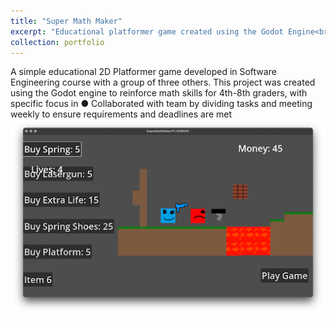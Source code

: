 ```yaml
---
title: "Super Math Maker"
excerpt: "Educational platformer game created using the Godot Engine<br/>"
collection: portfolio
---
```

A simple educational 2D Platformer game developed in Software Engineering course with a group of three others. This project was created using the Godot engine to reinforce math skills for 4th-8th graders, with specific focus in 
 ● Collaborated with team by dividing tasks and meeting weekly to ensure requirements and deadlines are met<br/>
 <img src='/images/supermathmaker.png'>